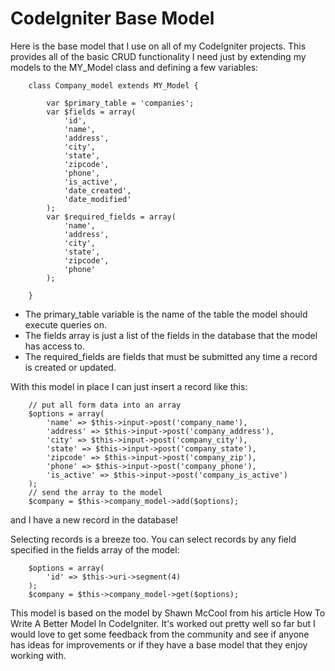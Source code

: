 # CodeIgniter Base Model

Here is the base model that I use on all of my CodeIgniter projects. This provides all of the basic CRUD functionality I need just by extending my models to the MY_Model class and defining a few variables:

		class Company_model extends MY_Model {

		    var $primary_table = 'companies';
		    var $fields = array(
		        'id',
		        'name',
		        'address',
		        'city',
		        'state',
		        'zipcode',
		        'phone',
		        'is_active',
		        'date_created',
		        'date_modified'
		    );
		    var $required_fields = array(
		        'name',
		        'address',
		        'city',
		        'state',
		        'zipcode',
		        'phone'
		    );

		}
		
* The primary_table variable is the name of the table the model should execute queries on.
* The fields array is just a list of the fields in the database that the model has access to.
* The required_fields are fields that must be submitted any time a record is created or updated.

With this model in place I can just insert a record like this:

		// put all form data into an array
		$options = array(
		    'name' => $this->input->post('company_name'),
		    'address' => $this->input->post('company_address'),
		    'city' => $this->input->post('company_city'),
		    'state' => $this->input->post('company_state'),
		    'zipcode' => $this->input->post('company_zip'),
		    'phone' => $this->input->post('company_phone'),
		    'is_active' => $this->input->post('company_is_active')
		);
		// send the array to the model
		$company = $this->company_model->add($options);
		
and I have a new record in the database!

Selecting records is a breeze too. You can select records by any field specified in the fields array of the model:

		$options = array( 
		    'id' => $this->uri->segment(4)
		);
		$company = $this->company_model->get($options);

This model is based on the model by Shawn McCool from his article How To Write A Better Model In CodeIgniter. It's worked out pretty well so far but I would love to get some feedback from the community and see if anyone has ideas for improvements or if they have a base model that they enjoy working with.